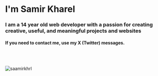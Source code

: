 # I'm Samir Kharel
<h3>I am a 14 year old web developer with a passion for creating creative, useful, and meaningful projects and websites</h3>
<h4>If you need to contact me, use my X (Twitter) messages.</h4>
</br>
</br>
<p align="left"> <img src="https://komarev.com/ghpvc/?username=saamirkhrl&label=Total%20views&color=0e75b6&style=flat" alt="saamirkhrl" /> </p>
